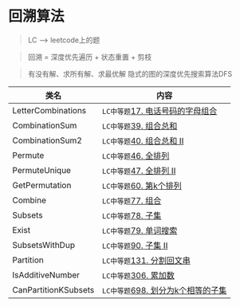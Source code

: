 # 回溯算法  
> LC --> leetcode上的题

> 回溯 = 深度优先遍历 + 状态重置 + 剪枝

> 有没有解、求所有解、求最优解
> 隐式的图的深度优先搜索算法DFS

类名|内容
---|---
LetterCombinations | `LC中等题`[17. 电话号码的字母组合](https://leetcode-cn.com/problems/letter-combinations-of-a-phone-number/)
CombinationSum | `LC中等题`[39. 组合总和](https://leetcode-cn.com/problems/combination-sum/submissions/)
CombinationSum2 | `LC中等题`[40. 组合总和 II](https://leetcode-cn.com/problems/combination-sum-ii/submissions/)
Permute | `LC中等题`[46. 全排列](https://leetcode-cn.com/problems/permutations/)
PermuteUnique | `LC中等题`[47. 全排列 II](https://leetcode-cn.com/problems/permutations-ii/submissions/)
GetPermutation | `LC中等题`[60. 第k个排列](https://leetcode-cn.com/problems/permutation-sequence/submissions/)
Combine | `LC中等题`[77. 组合](https://leetcode-cn.com/problems/combinations/submissions/)
Subsets | `LC中等题`[78. 子集](https://leetcode-cn.com/problems/subsets/)
Exist | `LC中等题`[79. 单词搜索](https://leetcode-cn.com/problems/word-search/)
SubsetsWithDup | `LC中等题`[90. 子集 II](https://leetcode-cn.com/problems/subsets-ii/)
Partition | `LC中等题`[131. 分割回文串](https://leetcode-cn.com/problems/palindrome-partitioning/)
IsAdditiveNumber | `LC中等题`[306. 累加数](https://leetcode-cn.com/problems/additive-number/)
CanPartitionKSubsets | `LC中等题`[698. 划分为k个相等的子集](https://leetcode-cn.com/problems/partition-to-k-equal-sum-subsets/comments/)
